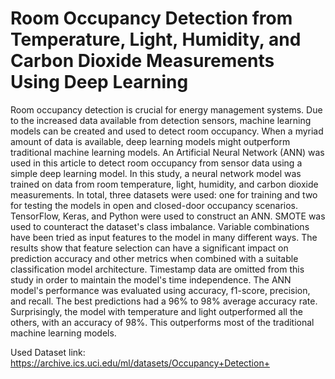 # Room Occupancy Detection from Temperature, Light, Humidity, and Carbon Dioxide Measurements Using Deep Learning
Room occupancy detection is crucial for energy management systems. Due to the increased data available from detection sensors, machine learning models can be created and used to detect room occupancy. When a myriad amount of data is available, deep learning models might outperform traditional machine learning models. An Artificial Neural Network (ANN) was used in this article to detect room occupancy from sensor data using a simple deep learning model. In this study, a neural network model was trained on data from room temperature, light, humidity, and carbon dioxide measurements. In total, three datasets were used: one for training and two for testing the models in open and closed-door occupancy scenarios. TensorFlow, Keras, and Python were used to construct an ANN. SMOTE was used to counteract the dataset's class imbalance. Variable combinations have been tried as input features to the model in many different ways. The results show that feature selection can have a significant impact on prediction accuracy and other metrics when combined with a suitable classification model architecture. Timestamp data are omitted from this study in order to maintain the model's time independence. The ANN model's performance was evaluated using accuracy, f1-score, precision, and recall. The best predictions had a 96% to 98% average accuracy rate. Surprisingly, the model with temperature and light outperformed all the others, with an accuracy of 98%. This outperforms most of the traditional machine learning models.

Used Dataset link: https://archive.ics.uci.edu/ml/datasets/Occupancy+Detection+
